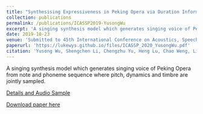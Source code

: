 ```yaml
---
title: "Synthesising Expressiveness in Peking Opera via Duration Informed Attention Network"
collection: publications
permalink: /publications/ICASSP2019-YusongWu
excerpt: 'A singing synthesis model which generates singing voice of Peking Opera from note and phoneme sequence where pitch, dynamics and timbre are jointly sampled.'
date: 2019-10-23
venue: 'Submitted to 45th International Conference on Acoustics, Speech, and Signal Processing  (ICASSP 2020)'
paperurl: 'https://lukewys.github.io/files/ICASSP_2020_YusongWu.pdf'
citation: 'Yusong Wu, Shengchen Li, Chengzhu Yu, Heng Lu, Chao Weng, Liqiang Zhang, Dong Yu (2020). "Synthesising Expressiveness in Peking Opera via Duration Informed Attention Network" <i>Submitted to 45th International Conference on Acoustics, Speech, and Signal Processing  (ICASSP 2020)</i>.'
---
```

A singing synthesis model which generates singing voice of Peking Opera from note and phoneme sequence where pitch, dynamics and timbre are jointly sampled.

[Details and Audio Sample](https://lukewys.github.io/files/Peking-Opera-Synthesis-2020.html)





[Download paper here](https://lukewys.github.io/files/INTERSPEECH_2020_YusongWu_Final_revised.pdf)




